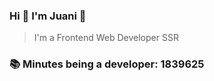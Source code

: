 ### Hi 👋 I&#39;m Juani 🦁

> I&#39;m a Frontend Web Developer SSR

### 📚 Minutes being a developer: 1839625

